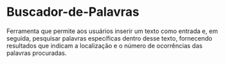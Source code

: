 # Buscador-de-Palavras
Ferramenta que permite aos usuários inserir um texto como entrada e, em seguida, pesquisar palavras específicas dentro desse texto, fornecendo resultados que indicam a localização e o número de ocorrências das palavras procuradas.
